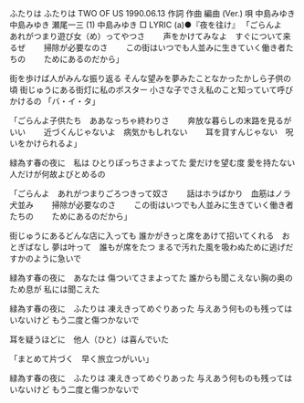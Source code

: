 
ふたりは
ふたりは
TWO OF US
1990.06.13
作詞  作曲  編曲 (Ver.)   唄
中島みゆき   中島みゆき   瀬尾一三 (1)
中島みゆき
□ LYRIC (a)●『夜を往け』
「ごらんよ　あれがつまり遊び女（め）ってやつさ
　　声をかけてみなよ　すぐについて来るぜ
　　掃除が必要なのさ
　　この街はいつでも人並みに生きていく働き者たちの
　　ためにあるのだから」

街を歩けば人がみんな振り返る
そんな望みを夢みたことなかったかしら子供の頃
街じゅうにある街灯に私のポスター
小さな子でさえ私のこと知っていて呼びかけるの
「バ・イ・タ」

「ごらんよ子供たち　ああなっちゃ終わりさ
　　奔放な暮らしの末路を見るがいい
　　近づくんじゃないよ　病気かもしれない
　　耳を貸すんじゃない　呪いをかけられるよ」

緑為す春の夜に　私は
ひとりぽっちさまよってた
愛だけを望む度
愛を持たない人だけが何故よびとめるの

「ごらんよ　あれがつまりごろつきって奴さ
　　話はホラばかり　血筋はノラ犬並み
　　掃除が必要なのさ
　　この街はいつでも人並みに生きていく働き者たちの
　　ためにあるのだから」

街じゅうにあるどんな店に入っても
誰かがきっと席をあけて招いてくれる　おとぎばなし
夢は叶って　誰もが席をたつ
まるで汚れた風を吸わぬために逃げだすかのように急いで

緑為す春の夜に　あなたは
傷ついてさまよってた
誰からも聞こえない胸の奥のため息が
私には聞こえた

緑為す春の夜に　ふたりは
凍えきってめぐりあった
与えあう何ものも残ってはいないけど
もう二度と傷つかないで

耳を疑うほどに　他人（ひと）は喜んでいた

「まとめて片づく　早く旅立つがいい」

緑為す春の夜に　ふたりは
凍えきってめぐりあった
与えあう何ものも残ってはいないけど
もう二度と傷つかないで